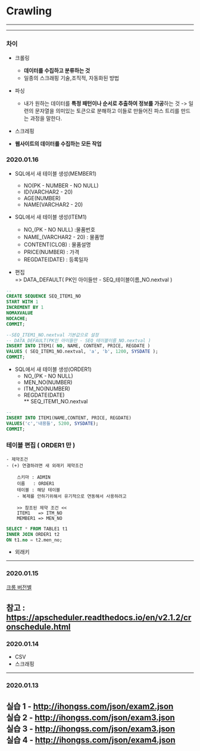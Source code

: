 # Crawling
---

---

### 차이 

- 크롤링

  - **데이터를 수집하고 분류하는 것**
  - 일종의 스크래핑 기술,조직적, 자동화된 방법 

- 파싱 

  - 내가 원하는 데이터를 **특정 패턴이나 순서로 추출하여 정보를 가공**하는 것 -> 일련의 문자열을 의미있는 토큰으로 분해하고 이들로 만들어진 파스 트리를 만드는 과정을 말한다. 

-  스크레핑 

  - **웹사이트의 데이터를 수집하는 모든 작업**




### 2020.01.16
 
- SQL에서 새 테이블 생성(MEMBER1)
    - NO(PK - NUMBER - NO NULL)    
    - ID(VARCHAR2 - 20)       
    - AGE(NUMBER)       
    - NAME(VARCHAR2 - 20)    


- SQL에서 새 테이블 생성(ITEM1)
    - NO_(PK - NO NULL)    :물품번호
    - NAME_(VARCHAR2 - 20) : 물품명
    - CONTENT(CLOB)        : 물품설명
    - PRICE(NUMBER)        : 가격
    - REGDATE(DATE)        : 등록일자

- 편집     
    => DATA_DEFAULT( PK인 아이들만 - SEQ_테이블이름_NO.nextval )

```SQL
-- 
CREATE SEQUENCE SEQ_ITEM1_NO
START WITH 1
INCREMENT BY 1
NOMAXVALUE
NOCACHE;
COMMIT;

--SEQ_ITEM1_NO.nextval 기본값으로 설정 
-- DATA_DEFAULT(PK인 아이들만 - SEQ_테이블이름_NO.nextval )
INSERT INTO ITEM1( NO, NAME, CONTENT, PRICE, REGDATE )
VALUES ( SEQ_ITEM1_NO.nextval, 'a', 'b', 1200, SYSDATE );
COMMIT;
```
- SQL에서 새 테이블 생성(ORDER1)     
    - NO_(PK - NO NULL)        
    - MEN_NO(NUMBER)           
    - ITM_NO(NUMBER)          
    - REGDATE(DATE)       
** SEQ_ITEM1_NO.nextval



```SQL
-- 
INSERT INTO ITEM1(NAME,CONTENT, PRICE, REGDATE) 
VALUES('c','내용들', 5200, SYSDATE);
COMMIT;

```

### 테이블 편집 ( ORDER1 만 )   
    - 제약조건     
    - (+) 연결하려면 새 외래키 제약조건

        스키마 : ADMIN   
        이름   : ORDER1
        테이블 : 해당 테이블      
        - 복제를 안하기위해서 유기적으로 연동해서 사용하려고 

        >> 참조된 제약 조건 <<
        ITEM1   => ITM_NO
        MEMBER1 => MEN_NO     

```SQL
SELECT * FROM TABLE1 t1
INNER JOIN ORDER1 t2
ON t1.no = t2.men_no;
```

- 외래키 
---
### 2020.01.15
[크롬 버전별](https://chromedriver.chromium.org/downloads)




참고 : https://apscheduler.readthedocs.io/en/v2.1.2/cronschedule.html
---
### 2020.01.14

- CSV 
- 스크래핑 

---
### 2020.01.13
실습 1 - http://ihongss.com/json/exam2.json     
실습 2 - http://ihongss.com/json/exam3.json     
실습 3 - http://ihongss.com/json/exam3.json    
실습 4 - http://ihongss.com/json/exam4.json    
---


